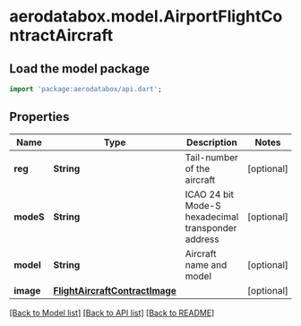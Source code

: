 # aerodatabox.model.AirportFlightContractAircraft

## Load the model package
```dart
import 'package:aerodatabox/api.dart';
```

## Properties
Name | Type | Description | Notes
------------ | ------------- | ------------- | -------------
**reg** | **String** | Tail-number of the aircraft | [optional] 
**modeS** | **String** | ICAO 24 bit Mode-S hexadecimal transponder address | [optional] 
**model** | **String** | Aircraft name and model | [optional] 
**image** | [**FlightAircraftContractImage**](FlightAircraftContractImage.md) |  | [optional] 

[[Back to Model list]](../README.md#documentation-for-models) [[Back to API list]](../README.md#documentation-for-api-endpoints) [[Back to README]](../README.md)


